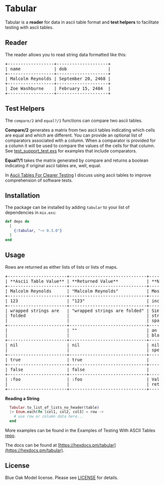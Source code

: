 Tabular
=======

Tabular is a **reader** for data in ascii table format 
and **test helpers** to facilitate testing with ascii tables.

Reader
------

The reader allows you to read string data formatted like this:

<pre>
+------------------+--------------------+
| name             | dob                |
+------------------+--------------------+
| Malcolm Reynolds | September 20, 2468 |
+------------------+--------------------+
| Zoe Washburne    | February 15, 2484  |
+------------------+--------------------+
</pre>

Test Helpers
------------

The `compare/2` and `equal?/1` functions can compare two ascii tables. 

**Compare/2** generates a matrix from two ascii tables indicating which cells 
are equal and which are different. You can provide an optional list of comparators
associated with a column. When a comparator is provided for a column it will be used 
to compare the values of the cells for that column. See [test_support_test.exs][2]
for examples that include comparators.

[2]: https://github.com/kellyfelkins/tabular/blob/master/test/test_support_test.exs

**Equal?/1** takes the matrix generated by compare and returns a boolean indicating 
if original ascii tables are, well, equal.

In [Ascii Tables For Clearer Testing][1] I discuss using ascii tables to improve comprehension
of software tests.

[1]: https://punctuatedproductivity.wordpress.com/2016/02/02/ascii-tables-for-clearer-testing/

Installation
------------

The package can be installed by adding `tabular` to your list of dependencies in `mix.exs`:

```elixir
def deps do
  [
    {:tabular, "~> 0.3.0"}
  ]
end
```

Usage
-----

Rows are returned as either lists of lists or lists of maps.

<pre>
+-----------------------+------------------------------+-----------------------------------+
| **Ascii Table Value** | **Returned Value**           | **Notes**                         |
+-----------------------+------------------------------+-----------------------------------+
| Malcolm Reynolds      | "Malcolm Reynolds"           | Most values returned as string    |
+-----------------------+------------------------------+-----------------------------------+
| 123                   | "123"                        | including numbers                 |
+-----------------------+------------------------------+-----------------------------------+
| wrapped strings are   | "wrapped strings are folded" | Similar to yaml, wrapped          |
| folded                |                              | strings are folded with a single  |
|                       |                              | space replacing the new line      |
+-----------------------+------------------------------+-----------------------------------+
|                       | ""                           | an empty string is returned for   | 
|                       |                              | blank cells                       |
+-----------------------+------------------------------+-----------------------------------+
| nil                   | nil                          | nil, true, and false are          |
|                       |                              | special values                    |
+-----------------------+------------------------------+-----------------------------------+
| true                  | true                         |                                   |
+-----------------------+------------------------------+-----------------------------------+
| false                 | false                        |                                   |
+-----------------------+------------------------------+-----------------------------------+
| :foo                  | :foo                         | Values beginning with a colon are |
|                       |                              | returned as atoms                 |
+-----------------------+------------------------------+-----------------------------------+
</pre>

**Reading a String**

```elixir
  Tabular.to_list_of_lists_no_header(table)
  |> Enum.each(fn [col1, col2, col3] = row ->
    # use row or column data here...
  end
```

More examples can be found in the Examples of Testing With ASCII Tables [repo](https://github.com/kellyfelkins/examples_of_testing_with_ascii_tables).

The docs can be found at [https://hexdocs.pm/tabular](https://hexdocs.pm/tabular).

## License

Blue Oak Model license. Please see [LICENSE][license] for details.

[LICENSE]: https://github.com/kellyfelkins/tabular/blob/master/LICENSE.md
